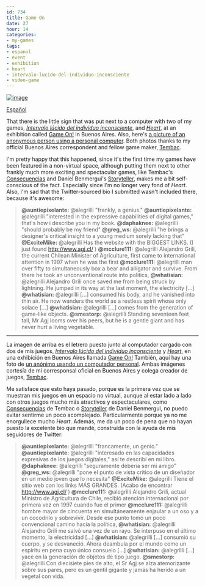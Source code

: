 ```yaml
---
id: 734
title: Game On
date: 27
hour: 14
categories:
- my-games
tags:
- espanol
- event
- exhibition
- heart
- intervalo-lucido-del-individuo-inconsciente
- video-game
---
```


[![image](http://blog.agj.cl/wp-content/uploads/2012/10/gameonplaquesmall.jpg "My games' plaque")](http://blog.agj.cl/wp-content/uploads/2012/10/gameonplaque.jpg)

[Español](http://blog.agj.cl/2012/10/game-on/#language)

That there is the little sign that was put next to a computer with two of my games, [_Intervalo lúcido del individuo inconsciente_](http://www.agj.cl/games/#game:intervalo), and [_Heart_](http://www.agj.cl/games/#game:heart), at an exhibition called [Game On!](http://www.gameonxp.com/) in Buenos Aires. Also, here's [a picture of an anonymous person using a personal computer](http://blog.agj.cl/wp-content/uploads/2012/10/gameonplayer.jpg). Both photos thanks to my official Buenos Aires correspondent and fellow game maker, [Tembac](http://tembac.com/).

I'm pretty happy that this happened, since it's the first time my games have been featured in a non-virtual space, although putting them next to other frankly much more exciting and spectacular games, like Tembac's [Consecuencias](http://tembac.com/2012/08/el-otro-castillo/) and Daniel Benmergui's [Storyteller](http://www.ludomancy.com/blog/storyteller-faq/), makes me a bit self-conscious of the fact. Especially since I'm no longer very fond of _Heart_. Also, I'm sad that the Twitter-sourced bio I submitted wasn't included there, because it's awesome:<!-- more -->

> **@auntiepixelante:** @alegrilli "frankly, a genius."
> **@auntiepixelante:** @alegrilli "interested in the expressive capabilities of digital games," that's how i describe you in my book.
> **@daphaknee:** @alegrilli "should probably be my friend"
> **@greg_ws:** @alegrilli "he brings a designer's critical insight to a young medium sorely lacking that"
> **@ExciteMike:** @alegrilli Has the website with the BIGGEST LINKS. (I just found http://www.agj.cl/ )
> **@mcclure111:** @alegrilli Alejandro Grili, the current Chilean Minister of Agriculture, first came to international attention in 1997 when he was the first
> **@mcclure111:** @alegrilli man over fifty to simultaneously box a bear and alligator and survive. From there he took an unconventional route into politics,
> **@whatisian:** @alegrilli Alejandro Grili once saved me from being struck by lightning. He jumped in its way at the last moment, the electricity [...]
> **@whatisian:** @alegrilli [...] consumed his body, and he vanished into thin air. He now wanders the world as a restless spirit whose only solace [...]
> **@whatisian:** @alegrilli [...] comes from the generation of game-like objects.
> **@smestorp:** @alegrilli Standing seventeen feet tall, Mr Agj looms over his peers, but he is a gentle giant and has never hurt a living vegetable.

---

<!-- language -->

La imagen de arriba es el letrero puesto junto al computador cargado con dos de mis juegos, [_Intervalo lúcido del individuo inconsciente_](http://www.agj.cl/games/#game:intervalo) y [_Heart_](http://www.agj.cl/games/#game:heart), en una exhibición en Buenos Aires llamada [Game On!](http://www.gameonxp.com/) También, aquí hay una foto de [un anónimo usando un computador personal](http://blog.agj.cl/wp-content/uploads/2012/10/gameonplayer.jpg). Ambas imágenes cortesía de mi corresponsal oficial en Buenos Aires y colega creador de juegos, [Tembac](http://tembac.com/).

Me satisface que esto haya pasado, porque es la primera vez que se muestran mis juegos en un espacio no virtual, aunque al estar lado a lado con otros juegos mucho más atractivos y espectaculares, como [Consecuencias](http://tembac.com/2012/08/el-otro-castillo/) de Tembac o [Storyteller](http://www.ludomancy.com/blog/storyteller-faq/) de Daniel Benmergui, no puedo evitar sentirme un poco acomplejado. Particularmente porque ya no me enorgullece mucho _Heart_. Además, me da un poco de pena que no hayan puesto la excelente bio que mandé, construída con la ayuda de mis seguidores de Twitter:

> **@auntiepixelante:** @alegrilli "francamente, un genio."
> **@auntiepixelante:** @alegrilli "interesado en las capacidades expresivas de los juegos digitales," así te describí en mi libro.
> **@daphaknee:** @alegrilli "seguramente debería ser mi amigo"
> **@greg_ws:** @alegrilli "pone el punto de vista crítico de un diseñador en un medio joven que lo necesita"
> **@ExciteMike:** @alegrilli Tiene el sitio web con los links MÁS GRANDES. (Acabo de encontrar http://www.agj.cl/ )
> **@mcclure111:** @alegrilli Alejandro Grili, actual Ministro de Agricultura de Chile, recibió atención internacional por primera vez en 1997 cuando fue el primer
> **@mcclure111:** @alegrilli hombre mayor de cincuenta en simultáneamente enjaular a un oso y a un cocodrilo y sobrevivir. Desde ese punto tomó un poco convencional camino hacia la política,
> **@whatisian:** @alegrilli Alejandro Grili me salvó una vez de un rayo. Se interpuso en el último momento, la electricidad [...]
> **@whatisian:** @alegrilli [...] consumió su cuerpo, y se desvaneció. Ahora deambula por el mundo como un espíritu en pena cuyo único consuelo [...]
> **@whatisian:** @alegrilli [...] yace en la generación de objetos de tipo juego.
> **@smestorp:** @alegrilli Con diecisiete pies de alto, el Sr Agj se alza atemorizante sobre sus pares, pero es un gentil gigante y jamás ha herido a un vegetal con vida.
